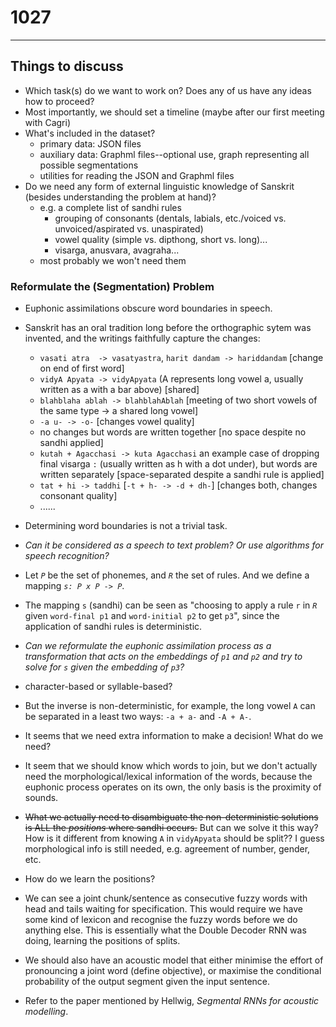 # 1027
----

## Things to discuss
- Which task(s) do we want to work on? Does any of us have any ideas how to proceed?
- Most importantly, we should set a timeline (maybe after our first meeting with Cagri)
- What's included in the dataset?
  - primary data: JSON files
  - auxiliary data: Graphml files--optional use, graph representing all possible segmentations
  - utilities for reading the JSON and Graphml files
- Do we need any form of external linguistic knowledge of Sanskrit (besides understanding the problem at hand)? 
  - e.g. a complete list of sandhi rules
    - grouping of consonants (dentals, labials, etc./voiced vs. unvoiced/aspirated vs. unaspirated)
    - vowel quality (simple vs. dipthong, short vs. long)...
    - visarga, anusvara, avagraha...
  - most probably we won't need them
 
 ### Reformulate the (Segmentation) Problem
 
 - Euphonic assimilations obscure word boundaries in speech. 
 - Sanskrit has an oral tradition long before the orthographic sytem was invented, and the writings faithfully capture the changes:
     - `vasati atra  -> vasatyastra`, `harit dandam -> hariddandam` [change on end of first word]
     - `vidyA Apyata -> vidyApyata` (A represents long vowel a, usually written as a with a bar above) [shared]
     - `blahblaha ablah -> blahblahAblah` [meeting of two short vowels of the same type -> a shared long vowel]
     - `-a u- -> -o-` [changes vowel quality]
     - no changes but words are written together [no space despite no sandhi applied]
     - `kutah + Agacchasi -> kuta Agacchasi` an example case of dropping final visarga `:` (usually written as h with a dot under), but words are written separately [space-separated despite a sandhi rule is applied]
     - `tat + hi -> taddhi` [`-t + h- -> -d + dh-`] [changes both, changes consonant quality]
     - ......
 - Determining word boundaries is not a trivial task.
 - *Can it be considered as a speech to text problem? Or use algorithms for speech recognition?*
 
 - Let *`P`* be the set of phonemes, and *`R`* the set of rules. And we define a mapping *`s: P x P -> P`*. 
 - The mapping `s` (sandhi) can be seen as "choosing to apply a rule `r` in *`R`* given `word-final p1` and `word-initial p2` to get `p3`", since the application of sandhi rules is deterministic.
 - *Can we reformulate the euphonic assimilation process as a transformation that acts on the embeddings of `p1` and `p2` and try to solve for `s` given the embedding of `p3`?*
 - character-based or syllable-based?
 - But the inverse is non-deterministic, for example, the long vowel `A` can be separated in a least two ways: `-a + a-` and `-A + A-`.
 - It seems that we need extra information to make a decision! What do we need?
 - It seem that we should know which words to join, but we don't actually need the morphological/lexical information of the words, because the euphonic process operates on its own, the only basis is the proximity of sounds.
 - ~~What we actually need to disambiguate the non-deterministic solutions is ALL the *positions* where sandhi occurs.~~ But can we solve it this way? How is it different from knowing `A` in `vidyApyata` should be split?? I guess morphological info is still needed, e.g. agreement of number, gender, etc.
 - How do we learn the positions?
 - We can see a joint chunk/sentence as consecutive fuzzy words with head and tails waiting for specification. This would require we have some kind of lexicon and recognise the fuzzy words before we do anything else. This is essentially what the Double Decoder RNN was doing, learning the positions of splits.
 - We should also have an acoustic model that either minimise the effort of pronouncing a joint word (define objective), or maximise the conditional probability of the output segment given the input sentence.
 - Refer to the paper mentioned by Hellwig, *Segmental RNNs for acoustic modelling*.
 
 
